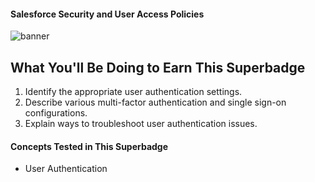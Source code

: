 #### Salesforce Security and User Access Policies
![banner](https://github.com/faradeen-ja/My-salesForce-develope-design-admin-Exercises-Projects/blob/283796fe2acb8eae57ff83cb3c18fd7497d936b4/Salesforce%20Admin%20Projects/Salesforce%20Security%20&%20user%20access%20policies%20project/assests/security-project-salesforce.png)





## What You'll Be Doing to Earn This Superbadge

1. Identify the appropriate user authentication settings.
2. Describe various multi-factor authentication and single sign-on configurations.
3. Explain ways to troubleshoot user authentication issues.

#### Concepts Tested in This Superbadge
+ User Authentication




